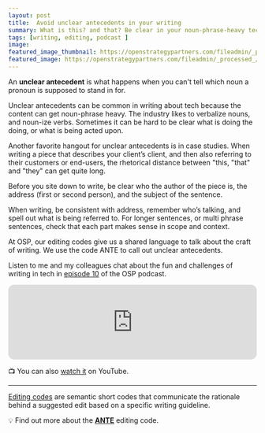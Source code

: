 ```yaml
---
layout: post
title:  Avoid unclear antecedents in your writing
summary: What is this? and that? Be clear in your noun-phrase-heavy tech writing.
tags: [writing, editing, podcast ]
image: 
featured_image_thumbnail: https://openstrategypartners.com/fileadmin/_processed_/5/2/csm_OSP_CODE_ANTE_title_card_image_4808d0bb4c.png
featured_image: https://openstrategypartners.com/fileadmin/_processed_/5/2/csm_OSP_CODE_ANTE_title_card_image_4808d0bb4c.png
---
```



An **unclear antecedent** is what happens when you can't tell which noun a pronoun is supposed to stand in for. 

Unclear antecedents can be common in writing about tech because the content can get noun-phrase heavy. The industry likes to verbalize nouns, and noun-ize verbs. 
Sometimes it can be hard to be clear what is doing the doing, or what is being acted upon. 

Another favorite hangout for unclear antecedents is in case studies. When writing a piece that describes your client’s client, and then also referring to their customers or end-users, the rhetorical distance 
between "this, "that" and "they" can get quite long.

Before you site down to write, be clear who the author of the piece is, the address (first or second person), and the subject of the sentence.
 
When writing, be consistent with address, remember who’s talking, and spell out what is being referred to. For longer sentences, or multi phrase sentences, check that each 
part makes sense in scope and context.

At OSP, our editing codes give us a shared language to talk about the craft of writing. We use the code ANTE to call out unclear antecedents. 

Listen to me and my colleagues chat about the fun and challenges of writing in tech in [episode 10](https://open.spotify.com/episode/3IlVqJwfyZzdaCyfrzXdQQ?si=fb92947fdd704ba4) 
of the OSP podcast.

<iframe style="border-radius:12px" src="https://open.spotify.com/embed/episode/3IlVqJwfyZzdaCyfrzXdQQ?utm_source=generator" width="100%" height="152" frameBorder="0" allowfullscreen="" 
  allow="autoplay; clipboard-write; encrypted-media; fullscreen; picture-in-picture" loading="lazy"></iframe>


📺 You can also [watch it](https://youtu.be/2psKeQIAkr0) on YouTube. 

---

[Editing codes](https://openstrategypartners.com/resources/the-osp-editing-codes/) are semantic short codes that communicate the rationale behind a suggested edit based on a specific writing guideline. 

💡 Find out more about the **[ANTE](https://openstrategypartners.com/blog/ante-the-osp-editorial-code-podcast-10/)** editing code.
